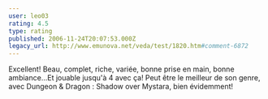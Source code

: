 ```yaml
---
user: leo03
rating: 4.5
type: rating
published: 2006-11-24T20:07:53.000Z
legacy_url: http://www.emunova.net/veda/test/1820.htm#comment-6872
---
```

Excellent! Beau, complet, riche, variée, bonne prise en main, bonne ambiance...Et jouable jusqu'à 4 avec ça! Peut être le meilleur de son genre, avec Dungeon & Dragon : Shadow over Mystara, bien évidemment!